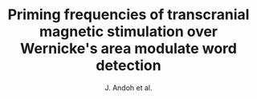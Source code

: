 ---
cat: gaia
subcat: architecture
bestof: false
author: J. Andoh et al.
title: Priming frequencies of transcranial magnetic stimulation over Wernicke's area modulate word detection
journal: Cereb Cortex
year: 2008
type: article
---